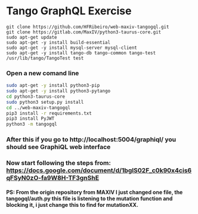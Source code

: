 # Tango GraphQL Exercise

```shell
git clone https://github.com/HFRibeiro/web-maxiv-tangogql.git
git clone https://gitlab.com/MaxIV/python3-taurus-core.git
sudo apt-get update
sudo apt-get -y install build-essential
sudo apt-get -y install mysql-server mysql-client
sudo apt-get -y install tango-db tango-common tango-test
/usr/lib/tango/TangoTest test
```

### Open a new comand line
```bash
sudo apt-get -y install python3-pip
sudo apt-get -y install python3-pytango
cd python3-taurus-core
sudo python3 setup.py install
cd ../web-maxiv-tangogql
pip3 install -r requirements.txt
pip3 install PyJWT
python3 -m tangogql
```

### After this if you go to http://localhost:5004/graphiql/ you should see GraphiQL web interface

### Now start following the steps from: https://docs.google.com/document/d/1bgIS02F_c0k90x4cis6qFSyN0zO-fa9W8H-TF3gnShE


#### PS: From the origin repository from MAXIV I just changed one file, the tangogql/auth.py this file is listening to the mutation function and blocking it, i just change this to find for mutationXX.